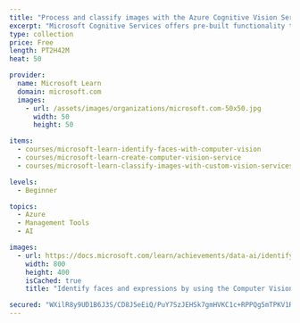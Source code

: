 ```yaml
---
title: "Process and classify images with the Azure Cognitive Vision Services"
excerpt: "Microsoft Cognitive Services offers pre-built functionality to enable computer vision functionality in your applications.  Learn how to use the Cognitive Vision Services to detect faces, tag and classify images, and identify objects."
type: collection
price: Free
length: PT2H42M
heat: 50

provider:
  name: Microsoft Learn
  domain: microsoft.com
  images:
    - url: /assets/images/organizations/microsoft.com-50x50.jpg
      width: 50
      height: 50

items:
  - courses/microsoft-learn-identify-faces-with-computer-vision
  - courses/microsoft-learn-create-computer-vision-service
  - courses/microsoft-learn-classify-images-with-custom-vision-services

levels:
  - Beginner

topics:
  - Azure
  - Management Tools
  - AI

images:
  - url: https://docs.microsoft.com/learn/achievements/data-ai/identify-faces-with-computer-vision-social.png
    width: 800
    height: 400
    isCached: true
    title: "Identify faces and expressions by using the Computer Vision API in Azure Cognitive Services"

secured: "WXilR8y9UD1B6J3S/CD8J5eEiQ/PuY7SzJEHSk7gmHVKC1c+RPPQg5mTPKV1RehXztSkuF8hD5ZLn6TlJRzpwAi99Vwy0ijwZ38DXG4H6+hQu83nk/UA8d+kdvbi04hnQove9A2XNmLBgXIINwldJzQXF/F2RAIeJ6BtBmYhd4h3oiDE9ejzxd99xr2D+lBvob2NMJBKcClKUhoA3q9uSCSxyPXTmYilW5NSp9qSGYgMO1xxhVBO9b2FpsPPjYcFwz4AZhRLMnaqsK2FEaCDqsttV/BjU/1OJZcxl8QB+A80CE3/oSvEyoAwy/+Iz9hPNrZF0XeBu+kaQ+1UaTy48Q==;yLA+44qN5zp4FuQrymYDIw=="
---
```


